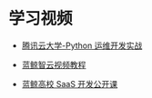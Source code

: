 # 学习视频

- [腾讯云大学-Python 运维开发实战](https://cloud.tencent.com/edu/learning/major-100008)

- [蓝鲸智云视频教程](https://bk.tencent.com/docs/video/6.0)

- [蓝鲸高校 SaaS 开发公开课](https://ke.qq.com/course/452904?taid=3992885066656040)
